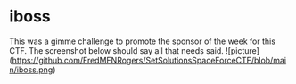 # iboss
This was a gimme challenge to promote the sponsor of the week for this CTF. The screenshot below should say all that needs said.
![picture] (https://github.com/FredMFNRogers/SetSolutionsSpaceForceCTF/blob/main/iboss.png)
